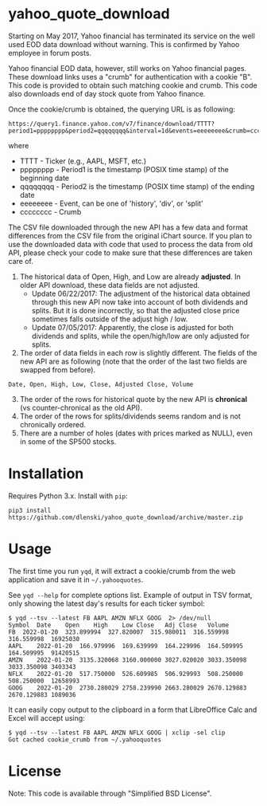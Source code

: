 # yahoo_quote_download

Starting on May 2017, Yahoo financial has terminated its service on the well used EOD data download without warning. This is confirmed by Yahoo employee in forum posts.

Yahoo financial EOD data, however, still works on Yahoo financial pages. These download links uses a "crumb" for authentication with a cookie "B". This code is provided to obtain such matching cookie and crumb. This code also downloads end of day stock quote from Yahoo finance.

Once the cookie/crumb is obtained, the querying URL is as following:

```
https://query1.finance.yahoo.com/v7/finance/download/TTTT?period1=pppppppp&period2=qqqqqqqq&interval=1d&events=eeeeeeee&crumb=cccccccc
```

where

- TTTT - Ticker (e.g., AAPL, MSFT, etc.)
- pppppppp - Period1 is the timestamp (POSIX time stamp) of the beginning date
- qqqqqqqq - Period2 is the timestamp (POSIX time stamp) of the ending date
- eeeeeeee - Event, can be one of 'history', 'div', or 'split'
- cccccccc - Crumb

The CSV file downloaded through the new API has a few data and format differences from the CSV file from the original iChart source. If you plan to use the downloaded data with code that used to process the data from old API, please check your code to make sure that these differences are taken care of.

1. The historical data of Open, High, and Low are already **adjusted**. In older API download, these data fields are not adjusted.
   * Update 06/22/2017: The adjustment of the historical data obtained through this new API now take into account of both dividends and splits. But it is done incorrectly, so that the adjusted close price sometimes falls outside of the adjust high / low.
   * Update 07/05/2017: Apparently, the close is adjusted for both dividends and splits, while the open/high/low are only adjusted for splits.
2. The order of data fields in each row is slightly different. The fields of the new API are as following (note that the order of the last two fields are swapped from before).
```
Date, Open, High, Low, Close, Adjusted Close, Volume
```
3. The order of the rows for historical quote by the new API is **chronical** (vs counter-chronical as the old API).
4. The order of the rows for splits/dividends seems random and is not chronically ordered.
5. There are a number of holes (dates with prices marked as NULL), even in some of the SP500 stocks.

# Installation

Requires Python 3.x. Install with `pip`:

```
pip3 install https://github.com/dlenski/yahoo_quote_download/archive/master.zip
```

# Usage

The first time you run `yqd`, it will extract a cookie/crumb from the web
application and save it in `~/.yahooquotes`.

See `yqd --help` for complete options list. Example of output in TSV format, only showing the
latest day's results for each ticker symbol:

```
$ yqd --tsv --latest FB AAPL AMZN NFLX GOOG  2> /dev/null
Symbol	Date	Open	High	Low	Close	Adj Close	Volume
FB	2022-01-20	323.899994	327.820007	315.980011	316.559998	316.559998	16925030
AAPL	2022-01-20	166.979996	169.639999	164.229996	164.509995	164.509995	91420515
AMZN	2022-01-20	3135.320068	3160.000000	3027.020020	3033.350098	3033.350098	3403343
NFLX	2022-01-20	517.750000	526.609985	506.929993	508.250000	508.250000	12658993
GOOG	2022-01-20	2730.280029	2758.239990	2663.280029	2670.129883	2670.129883	1089036
```

It can easily copy output to the clipboard in a form that LibreOffice Calc and Excel will accept using:

```
$ yqd --tsv --latest FB AAPL AMZN NFLX GOOG | xclip -sel clip
Got cached cookie_crumb from ~/.yahooquotes
```

# License

Note: This code is available through "Simplified BSD License".
